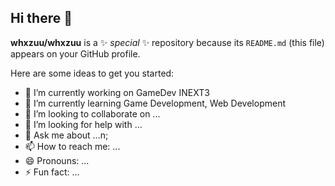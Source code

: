## Hi there 👋

**whxzuu/whxzuu** is a ✨ _special_ ✨ repository because its `README.md` (this file) appears on your GitHub profile.

Here are some ideas to get you started:

- 🔭 I’m currently working on GameDev INEXT3
- 🌱 I’m currently learning Game Development, Web Development
- 👯 I’m looking to collaborate on ...  
- 🤔 I’m looking for help with ...
- 💬 Ask me about ...n;
- 📫 How to reach me: ...
- 😄 Pronouns: ...
- ⚡ Fun fact: ...
